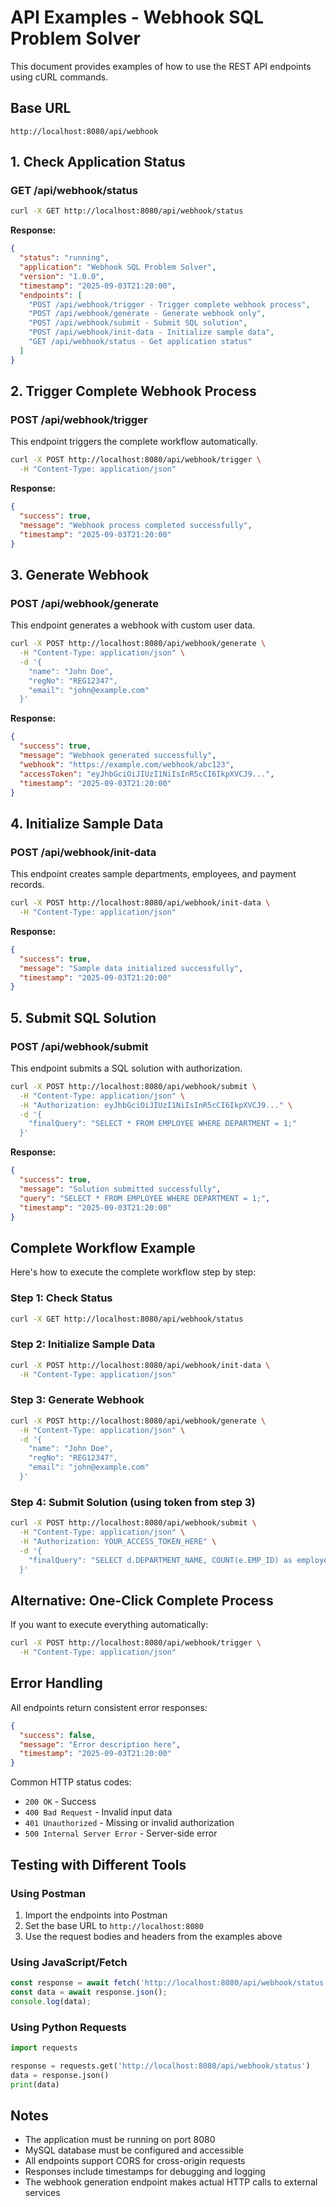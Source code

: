 # API Examples - Webhook SQL Problem Solver

This document provides examples of how to use the REST API endpoints using cURL commands.

## Base URL
```
http://localhost:8080/api/webhook
```

## 1. Check Application Status

### GET /api/webhook/status
```bash
curl -X GET http://localhost:8080/api/webhook/status
```

**Response:**
```json
{
  "status": "running",
  "application": "Webhook SQL Problem Solver",
  "version": "1.0.0",
  "timestamp": "2025-09-03T21:20:00",
  "endpoints": [
    "POST /api/webhook/trigger - Trigger complete webhook process",
    "POST /api/webhook/generate - Generate webhook only",
    "POST /api/webhook/submit - Submit SQL solution",
    "POST /api/webhook/init-data - Initialize sample data",
    "GET /api/webhook/status - Get application status"
  ]
}
```

## 2. Trigger Complete Webhook Process

### POST /api/webhook/trigger
This endpoint triggers the complete workflow automatically.

```bash
curl -X POST http://localhost:8080/api/webhook/trigger \
  -H "Content-Type: application/json"
```

**Response:**
```json
{
  "success": true,
  "message": "Webhook process completed successfully",
  "timestamp": "2025-09-03T21:20:00"
}
```

## 3. Generate Webhook

### POST /api/webhook/generate
This endpoint generates a webhook with custom user data.

```bash
curl -X POST http://localhost:8080/api/webhook/generate \
  -H "Content-Type: application/json" \
  -d '{
    "name": "John Doe",
    "regNo": "REG12347",
    "email": "john@example.com"
  }'
```

**Response:**
```json
{
  "success": true,
  "message": "Webhook generated successfully",
  "webhook": "https://example.com/webhook/abc123",
  "accessToken": "eyJhbGciOiJIUzI1NiIsInR5cCI6IkpXVCJ9...",
  "timestamp": "2025-09-03T21:20:00"
}
```

## 4. Initialize Sample Data

### POST /api/webhook/init-data
This endpoint creates sample departments, employees, and payment records.

```bash
curl -X POST http://localhost:8080/api/webhook/init-data \
  -H "Content-Type: application/json"
```

**Response:**
```json
{
  "success": true,
  "message": "Sample data initialized successfully",
  "timestamp": "2025-09-03T21:20:00"
}
```

## 5. Submit SQL Solution

### POST /api/webhook/submit
This endpoint submits a SQL solution with authorization.

```bash
curl -X POST http://localhost:8080/api/webhook/submit \
  -H "Content-Type: application/json" \
  -H "Authorization: eyJhbGciOiJIUzI1NiIsInR5cCI6IkpXVCJ9..." \
  -d '{
    "finalQuery": "SELECT * FROM EMPLOYEE WHERE DEPARTMENT = 1;"
  }'
```

**Response:**
```json
{
  "success": true,
  "message": "Solution submitted successfully",
  "query": "SELECT * FROM EMPLOYEE WHERE DEPARTMENT = 1;",
  "timestamp": "2025-09-03T21:20:00"
}
```

## Complete Workflow Example

Here's how to execute the complete workflow step by step:

### Step 1: Check Status
```bash
curl -X GET http://localhost:8080/api/webhook/status
```

### Step 2: Initialize Sample Data
```bash
curl -X POST http://localhost:8080/api/webhook/init-data \
  -H "Content-Type: application/json"
```

### Step 3: Generate Webhook
```bash
curl -X POST http://localhost:8080/api/webhook/generate \
  -H "Content-Type: application/json" \
  -d '{
    "name": "John Doe",
    "regNo": "REG12347",
    "email": "john@example.com"
  }'
```

### Step 4: Submit Solution (using token from step 3)
```bash
curl -X POST http://localhost:8080/api/webhook/submit \
  -H "Content-Type: application/json" \
  -H "Authorization: YOUR_ACCESS_TOKEN_HERE" \
  -d '{
    "finalQuery": "SELECT d.DEPARTMENT_NAME, COUNT(e.EMP_ID) as employee_count FROM DEPARTMENT d LEFT JOIN EMPLOYEE e ON d.DEPARTMENT_ID = e.DEPARTMENT GROUP BY d.DEPARTMENT_ID, d.DEPARTMENT_NAME;"
  }'
```

## Alternative: One-Click Complete Process

If you want to execute everything automatically:

```bash
curl -X POST http://localhost:8080/api/webhook/trigger \
  -H "Content-Type: application/json"
```

## Error Handling

All endpoints return consistent error responses:

```json
{
  "success": false,
  "message": "Error description here",
  "timestamp": "2025-09-03T21:20:00"
}
```

Common HTTP status codes:
- `200 OK` - Success
- `400 Bad Request` - Invalid input data
- `401 Unauthorized` - Missing or invalid authorization
- `500 Internal Server Error` - Server-side error

## Testing with Different Tools

### Using Postman
1. Import the endpoints into Postman
2. Set the base URL to `http://localhost:8080`
3. Use the request bodies and headers from the examples above

### Using JavaScript/Fetch
```javascript
const response = await fetch('http://localhost:8080/api/webhook/status');
const data = await response.json();
console.log(data);
```

### Using Python Requests
```python
import requests

response = requests.get('http://localhost:8080/api/webhook/status')
data = response.json()
print(data)
```

## Notes

- The application must be running on port 8080
- MySQL database must be configured and accessible
- All endpoints support CORS for cross-origin requests
- Responses include timestamps for debugging and logging
- The webhook generation endpoint makes actual HTTP calls to external services
